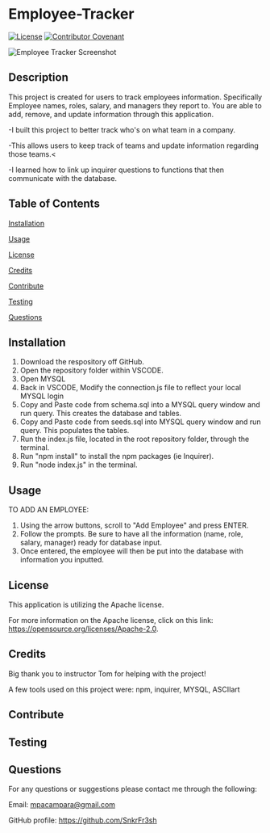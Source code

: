 

# Employee-Tracker


[![License](https://img.shields.io/badge/License-Apache_2.0-blue.svg)](https://opensource.org/licenses/Apache-2.0) [![Contributor Covenant](https://img.shields.io/badge/Contributor%20Covenant-2.1-4baaaa.svg)](code_of_conduct.md)

![Employee Tracker Screenshot](https://user-images.githubusercontent.com/87551856/147695886-a4bd126f-c62d-4b6f-a4f0-5c42c7a85b6b.png)

## Description
This project is created for users to track employees information. Specifically Employee names, roles, salary, and managers they report to. You are able to add, remove, and update information through this application.

 -I built this project to better track who's on what team in a company.

 -This allows users to keep track of teams and update information regarding those teams.<

 -I learned how to link up inquirer questions to functions that then communicate with the database. 



## Table of Contents

[Installation](#installation)

[Usage](#usage)

[License](#license)

[Credits](#credits)

[Contribute](#contribute)

[Testing](#testing)

[Questions](#questions)



## Installation
1. Download the respository off GitHub. 
2. Open the repository folder within VSCODE.
3. Open MYSQL
4. Back in VSCODE, Modify the connection.js file to reflect your local MYSQL login
5. Copy and Paste code from schema.sql into a MYSQL query window and run query. This creates the database and tables.
6. Copy and Paste code from seeds.sql into MYSQL query window and run query. This populates the tables.
7. Run the index.js file, located in the root repository folder, through the terminal. 
8. Run "npm install" to install the npm packages (ie Inquirer). 
9. Run "node index.js" in the terminal. 



## Usage
TO ADD AN EMPLOYEE: 
1. Using the arrow buttons, scroll to "Add Employee" and press ENTER. 
2. Follow the prompts. Be sure to have all the information (name, role, salary, manager) ready for database input. 
3. Once entered, the employee will then be put into the database with information you inputted. 



## License
This application is utilizing the Apache license.

For more information on the Apache license, click on this link: https://opensource.org/licenses/Apache-2.0.



## Credits
Big thank you to instructor Tom for helping with the project!

A few tools used on this project were: npm, inquirer, MYSQL, ASCIIart



## Contribute




## Testing




## Questions
For any questions or suggestions please contact me through the following:

Email: mpacampara@gmail.com

GitHub profile: https://github.com/SnkrFr3sh


